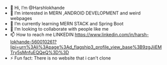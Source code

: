 - 👋 Hi, I’m @Harshlokhande
- 👀 I’m interested in MERN ,ANDROID DEVELOPMENT and  weird webpages
- 🌱 I’m currently learning MERN STACK and Spring Boot 
- 💞️ I’m looking to collaborate with people like me
- 📫 How to reach me LINKEDIN
  https://www.linkedin.com/in/harsh-lokhande-560010261?lipi=urn%3Ali%3Apage%3Ad_flagship3_profile_view_base%3B9zgJiiEMTry5sMnfuEQQeQ%3D%3D
- ⚡ Fun fact: There is no website that i can't clone


